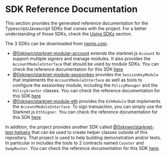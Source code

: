 # SDK Reference Documentation

This section provides the generated reference documentation for the
Typescript/Javascript SDKs that comes with the project. For a better
understanding of those SDKs, check the [Using SDKs](./SDKs.md) section.

The 3 SDKs can be downloaded from
[npmjs.com](https://www.npmjs.com/package/@0xknwn/starknet-modular-account). 

- [@0xknwn/starknet-modular-account](https://www.npmjs.com/package/@0xknwn/starknet-modular-account)
  extends the starknet.js `Account` to support multiple signers and manage
  modules. It also provides the `AccountModuleInterface` that should be used by
  module SDKs. You can check the reference documentation for this SDK
  [here](./starknet-account/modules.md)
- [@0xknwn/starknet-module-sessionkey](https://www.npmjs.com/package/@0xknwn/starknet-module-sessionkey)
  provides the `SessionKeyModule` that implements the `AccountModuleInterface`
  as well as tools to configure the sessionkey module, including the
  `PolicyManager` and the `PolicyGrantor` classes. You can check the reference documentation for this SDK
  [here](./starknet-module-sessionkey/modules.md)
- [@0xknwn/starknet-module-eth](https://www.npmjs.com/package/@0xknwn/starknet-module-eth)
  provides the `EthModule` that implements the `AccountModuleInterface`. To sign
  transaction, you can simply use the Starknet.js `EthSigner`. You can check the
  reference documentation for this SDK
  [here](./starknet-module-eth/modules.md)


In addition, the project provides another SDK called
[@0xknwn/starknet-test-helpers](https://www.npmjs.com/package/@0xknwn/starknet-test-helpers) that can be used to create helper classes outside of
this repository. That project is used to help building demonstration and/or
tests. In particular in includes the tools to 2 contracts named `Counter` 
and `SwapRouter`. You can check the reference documentation for this SDK
[here](./tests-starknet-helpers/modules.md).
